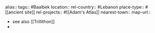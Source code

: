 alias::
tags:: #Baalbek
location::
rel-country:: #Lebanon
place-type:: #[[ancient site]] rel-projects:: #[[Adam's Atlas]]
nearest-town::
map-url::
- see also [[Trillithon]]
-
